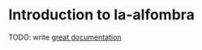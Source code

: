 # Introduction to la-alfombra

TODO: write [great documentation](http://jacobian.org/writing/what-to-write/)
